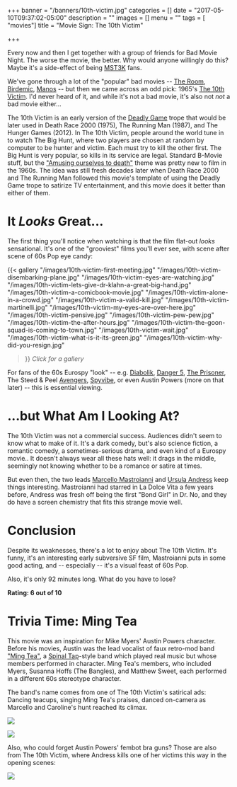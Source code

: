 +++
banner = "/banners/10th-victim.jpg"
categories = []
date = "2017-05-10T09:37:02-05:00"
description = ""
images = []
menu = ""
tags = [ "movies"]
title = "Movie Sign: The 10th Victim"

+++

Every now and then I get together with a group of friends for Bad Movie Night. The worse the movie, the better. Why would anyone willingly do this? Maybe it's a side-effect of being [MST3K](https://en.wikipedia.org/wiki/Mystery_Science_Theater_3000) fans.

We've gone through a lot of the "popular" bad movies -- [The Room](https://en.wikipedia.org/wiki/The_Room_(film)), [Birdemic](https://en.wikipedia.org/wiki/Birdemic:_Shock_and_Terror), [Manos](https://en.wikipedia.org/wiki/Manos:_The_Hands_of_Fate) -- but then we came across an odd pick: 1965's [The 10th Victim](https://en.wikipedia.org/wiki/The_10th_Victim). I'd never heard of it, and while it's not a bad movie, it's also not *not* a bad movie either...

The 10th Victim is an early version of the [Deadly Game](http://tvtropes.org/pmwiki/pmwiki.php/Main/DeadlyGame) trope that would be later used in Death Race 2000 (1975), The Running Man (1987), and The Hunger Games (2012). In The 10th Victim, people around the world tune in to watch The Big Hunt, where two players are chosen at random by computer to be hunter and victim. Each must try to kill the other first. The Big Hunt is very popular, so kills in its service are legal. Standard B-Movie stuff, but the ["Amusing ourselves to death"](https://en.wikipedia.org/wiki/Amusing_Ourselves_to_Death) theme was pretty new to film in the 1960s. The idea was still fresh decades later when Death Race 2000 and The Running Man followed this movie's template of using the Deadly Game trope to satirize TV entertainment, and this movie does it better than either of them.

# It *Looks* Great...

The first thing you'll notice when watching is that the film flat-out *looks* sensational.
It's one of the "grooviest" films you'll ever see,
with scene after scene of 60s Pop eye candy:

{{< gallery
  "/images/10th-victim-first-meeting.jpg"
  "/images/10th-victim-disembarking-plane.jpg"
  "/images/10th-victim-eyes-are-watching.jpg"
  "/images/10th-victim-lets-give-dr-klahn-a-great-big-hand.jpg"
  "/images/10th-victim-a-comicbook-movie.jpg"
  "/images/10th-victim-alone-in-a-crowd.jpg"
  "/images/10th-victim-a-valid-kill.jpg"
  "/images/10th-victim-martinelli.jpg"
  "/images/10th-victim-my-eyes-are-over-here.jpg"
  "/images/10th-victim-pensive.jpg"
  "/images/10th-victim-pew-pew.jpg"
  "/images/10th-victim-the-after-hours.jpg"
  "/images/10th-victim-the-goon-squad-is-coming-to-town.jpg"
  "/images/10th-victim-wait.jpg"
  "/images/10th-victim-what-is-it-its-green.jpg"
  "/images/10th-victim-why-did-you-resign.jpg"
>}}
*Click for a gallery*

For fans of the 60s Eurospy "look" -- e.g.
[Diabolik](https://en.wikipedia.org/wiki/Danger%3A_Diabolik),
[Danger 5](https://en.wikipedia.org/wiki/Danger_5),
[The Prisoner](http://www.bbc.com/news/in-pictures-37232329),
The Steed & Peel [Avengers](https://en.wikipedia.org/wiki/The_Avengers_%28TV_series%29),
[Spyvibe](https://spyvibe.blogspot.com/),
or even Austin Powers (more on that later) --
this is essential viewing.

# ...but What Am I Looking At?

The 10th Victim was not a commercial success. Audiences didn't seem to know what to make of it.
It's a dark comedy,
but's also science fiction,
a romantic comedy,
a sometimes-serious drama,
and even kind of a Eurospy movie..
It doesn't always wear all these hats well:
it drags in the middle, seemingly not knowing whether to be a romance or satire at times.

But even then, the two leads
[Marcello Mastroianni](https://en.wikipedia.org/wiki/Marcello_Mastroianni) and 
[Ursula Andress](https://en.wikipedia.org/wiki/Ursula_Andress) keep things interesting.
Mastroianni had starred in La Dolce Vita a few years before,
Andress was fresh off being the first "Bond Girl" in Dr. No,
and they do have a screen chemistry that fits this strange movie well.

# Conclusion

Despite its weaknesses, there's a lot to enjoy about The 10th Victim.
It's funny,
it's an interesting early subversive SF film,
Mastroianni puts in some good acting,
and -- especially -- it's a visual feast of 60s Pop.

Also, it's only 92 minutes long.
What do you have to lose?

**Rating: 6 out of 10**

# Trivia Time: Ming Tea

This movie was an inspiration for Mike Myers' Austin Powers character.
Before his movies, Austin was the lead vocalist of faux retro-mod band ["Ming Tea"](https://en.wikipedia.org/wiki/Ming_Tea),
a [Spinal Tap](https://en.wikipedia.org/wiki/Spinal_Tap_(band))-style band
which played real music but whose members performed in character.
Ming Tea's members, who included Myers, Susanna Hoffs (The Bangles), and Matthew Sweet,
each performed in a different 60s stereotype character.

The band's name comes from one of The 10th Victim's satirical ads:
Dancing teacups, singing Ming Tea's praises, danced on-camera as Marcello and Caroline's hunt reached its climax.

![](/images/10th-victim-drink-ming-tea.jpg)

![](/images/10th-victim-and-youll-live-longer.jpg)

Also, who could forget Austin Powers' fembot bra guns?
Those are also from The 10th Victim, where Andress kills one of her victims this way in the opening scenes:

![](/images/10th-victim-fembot-bra.jpg")

